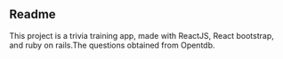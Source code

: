 ## Readme

This project is a trivia training app, made with ReactJS, React bootstrap, and ruby on rails.The questions obtained from Opentdb.
